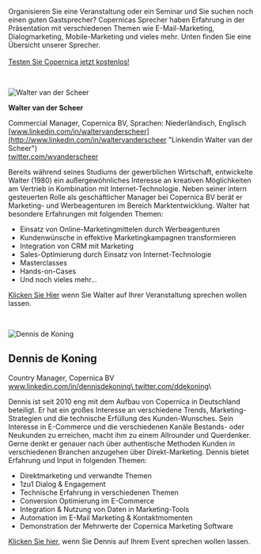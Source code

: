 Organisieren Sie eine Veranstaltung oder ein Seminar und Sie suchen noch
einen guten Gastsprecher? Copernicas Sprecher haben Erfahrung in der
Präsentation mit verschiedenen Themen wie E-Mail-Marketing,
Dialogmarketing, Mobile-Marketing und vieles mehr. Unten finden Sie eine
Übersicht unserer Sprecher.\
\
[Testen Sie Copernica jetzt
kostenlos!](http://www.copernica.com/de/copernica-30-tage-testen "Testen Sie Copernica jetzt kostenlos!")

 

![Walter van der
Scheer](Copernicacom/walter-vds.png "Walter van der Scheer")

**Walter van der Scheer**

Commercial Manager, Copernica BV, Sprachen: Niederländisch, Englisch\
[www.linkedin.com/in/waltervanderscheer](http://www.linkedin.com/in/waltervanderscheer "Linkendin Walter van der Scheer")\
[twitter.com/wvanderscheer](http://twitter.com/wvanderscheer "Twitter Walter van der Scheer")

Bereits während seines Studiums der gewerblichen Wirtschaft, entwickelte
Walter (1980) ein außergewöhnliches Interesse an kreativen Möglichkeiten
am Vertrieb in Kombination mit Internet-Technologie. Neben seiner intern
gesteuerten Rolle als geschäftlicher Manager bei Copernica BV berät er
Marketing- und Werbeagenturen im Bereich Marktentwicklung. Walter hat
besondere Erfahrungen mit folgenden Themen:

-   Einsatz von Online-Marketingmittelen durch Werbeagenturen
-   Kundenwünsche in effektive Marketingkampagnen transformieren
-   Integration von CRM mit Marketing
-   Sales-Optimierung durch Einsatz von Internet-Technologie
-   Masterclasses
-   Hands-on-Cases
-   Und noch vieles mehr...

[Klicken Sie
Hier](mailto:walter.vanderscheer@copernica.com "Walter auf Ihrer Veranstaltung sprechen wollen lassen")
wenn Sie Walter auf Ihrer Veranstaltung sprechen wollen lassen.

 

![Dennis de Koning](Copernicacom/dennis-dekoning.png "Dennis de Koning")

Dennis de Koning
----------------

Country Manager, Copernica BV\
[www.linkedin.com/in/dennisdekoning\
](http://www.linkedin.com/in/ddekoning)[twitter.com/ddekoning](https://twitter.com/ddekoning)\

Dennis ist seit 2010 eng mit dem Aufbau von Copernica in Deutschland
beteiligt. Er hat ein großes Interesse an verschiedene Trends,
Marketing-Strategien und die technische Erfüllung des Kunden-Wunsches.
Sein Interesse in E-Commerce und die verschiedenen Kanäle Bestands- oder
Neukunden zu erreichen, macht ihm zu einem Allrounder und Querdenker.
Gerne denkt er genauer nach über authentische Methoden Kunden in
verschiedenen Branchen anzugehen über Direkt-Marketing. Dennis bietet
Erfahrung und Input in folgenden Themen:

-   Direktmarketing und verwandte Themen
-   1zu1 Dialog & Engagement
-   Technische Erfahrung in verschiedenen Themen
-   Conversion Optimierung im E-Commerce
-   Integration & Nutzung von Daten in Marketing-Tools
-   Automation im E-Mail Marketing & Kontaktmomenten
-   Demonstration der Mehrwerte der Copernica Marketing Software

[Klicken Sie
hier](mailto:dennis.dekoning@copernica.com "Send Dennis an email"), wenn
Sie Dennis auf Ihrem Event sprechen wollen lassen.

 

